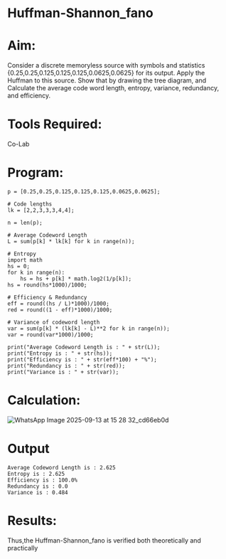 # Huffman-Shannon_fano
# Aim:
Consider a discrete memoryless source with symbols and statistics {0.25,0.25,0.125,0.125,0.125,0.0625,0.0625} for its output. 
Apply the Huffman to this source. 
Show that by drawing the tree diagram, and 
Calculate the average code word length, entropy, variance, redundancy, and efficiency.
# Tools Required:
  Co-Lab
# Program:
```
p = [0.25,0.25,0.125,0.125,0.125,0.0625,0.0625];

# Code lengths
lk = [2,2,3,3,3,4,4];

n = len(p);

# Average Codeword Length
L = sum(p[k] * lk[k] for k in range(n));

# Entropy
import math
hs = 0;
for k in range(n):
    hs = hs + p[k] * math.log2(1/p[k]);
hs = round(hs*1000)/1000;

# Efficiency & Redundancy
eff = round((hs / L)*1000)/1000;
red = round((1 - eff)*1000)/1000;

# Variance of codeword length
var = sum(p[k] * (lk[k] - L)**2 for k in range(n));
var = round(var*1000)/1000;

print("Average Codeword Length is : " + str(L));
print("Entropy is : " + str(hs));
print("Efficiency is : " + str(eff*100) + "%");
print("Redundancy is : " + str(red));
print("Variance is : " + str(var));
```
# Calculation:

![WhatsApp Image 2025-09-13 at 15 28 32_cd66eb0d](https://github.com/user-attachments/assets/9be0d7b5-8576-47e8-909b-769176380898)


# Output
```
Average Codeword Length is : 2.625
Entropy is : 2.625
Efficiency is : 100.0%
Redundancy is : 0.0
Variance is : 0.484
``` 
# Results:

Thus,the Huffman-Shannon_fano is verified both theoretically and practically
